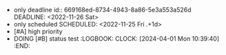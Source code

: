 - only deadline
  id:: 669168ed-8734-4943-8a86-5e3a553a526d
  DEADLINE: <2022-11-26 Sat>
- only scheduled
  SCHEDULED: <2022-11-25 Fri .+1d>
- [#A] high priority
- DOING [#B] status test
  :LOGBOOK:
  CLOCK: [2024-04-01 Mon 10:39:40]
  :END: